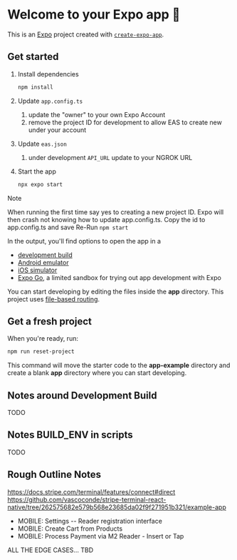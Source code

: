 # Welcome to your Expo app 👋

This is an [Expo](https://expo.dev) project created with [`create-expo-app`](https://www.npmjs.com/package/create-expo-app).

## Get started

1. Install dependencies

   ```bash
   npm install
   ```

2. Update `app.config.ts`
   1. update the "owner" to your own Expo Account
   2. remove the project ID for development to allow EAS to create new under your account

3. Update `eas.json`
   1. under development `API_URL` update to your NGROK URL

4. Start the app

   ```bash
   npx expo start
   ```

> [!NOTE]
> When running the first time say yes to creating a new project ID.
> Expo will then crash not knowing how to update app.config.ts.
> Copy the id to app.config.ts and save
> Re-Run `npm start`

In the output, you'll find options to open the app in a

- [development build](https://docs.expo.dev/develop/development-builds/introduction/)
- [Android emulator](https://docs.expo.dev/workflow/android-studio-emulator/)
- [iOS simulator](https://docs.expo.dev/workflow/ios-simulator/)
- [Expo Go](https://expo.dev/go), a limited sandbox for trying out app development with Expo

You can start developing by editing the files inside the **app** directory. This project uses [file-based routing](https://docs.expo.dev/router/introduction).

## Get a fresh project

When you're ready, run:

```bash
npm run reset-project
```

This command will move the starter code to the **app-example** directory and create a blank **app** directory where you can start developing.

## Notes around Development Build

TODO

## Notes BUILD_ENV in scripts

TODO

## Rough Outline Notes

<https://docs.stripe.com/terminal/features/connect#direct>
<https://github.com/vascoconde/stripe-terminal-react-native/tree/262575682e579b568e23685da02f9f271951b321/example-app>

- MOBILE: Settings -- Reader registration interface
- MOBILE: Create Cart from Products
- MOBILE: Process Payment via M2 Reader - Insert or Tap

ALL THE EDGE CASES... TBD
